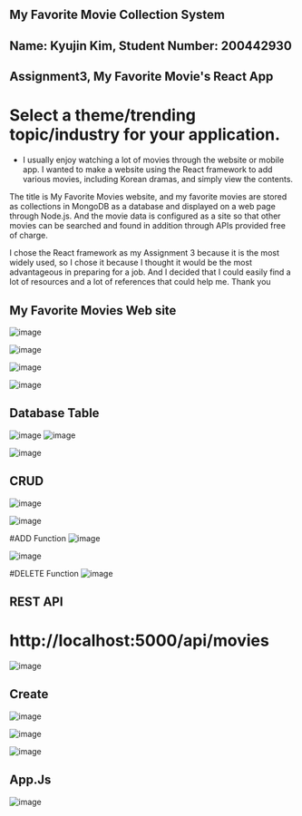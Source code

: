 ## My Favorite Movie Collection System

## Name: Kyujin Kim, Student Number: 200442930

## Assignment3, My Favorite Movie's React App 


# Select a theme/trending topic/industry for your application.
- I usually enjoy watching a lot of movies through the website or mobile app. I wanted to make a website using the React framework to add various movies, including Korean dramas, and simply view the contents.

The title is My Favorite Movies website, and my favorite movies are stored as collections in MongoDB as a database and displayed on a web page through Node.js.
And the movie data is configured as a site so that other movies can be searched and found in addition through APIs provided free of charge.

I chose the React framework as my Assignment 3 because it is the most widely used, so I chose it because I thought it would be the most advantageous in preparing for a job. And I decided that I could easily find a lot of resources and a lot of references that could help me.
Thank you

## My Favorite Movies Web site
![image](https://user-images.githubusercontent.com/104597854/181815125-818e3890-be7b-46ed-a366-d50f4438cc09.png)

![image](https://user-images.githubusercontent.com/104597854/181815242-d3f57792-99d0-4556-83fa-b9682402bed8.png)


![image](https://user-images.githubusercontent.com/104597854/181815363-0e223f69-790f-454e-9428-0f93b70deecc.png)

![image](https://user-images.githubusercontent.com/104597854/181815513-e3574476-a04f-4488-b973-76cb9af33653.png)

## Database Table
![image](https://user-images.githubusercontent.com/104597854/182200575-8671d97f-0c2f-4850-ab84-09741a8631f1.png)
![image](https://user-images.githubusercontent.com/104597854/182200679-92e537f4-a790-4c71-bd8d-7ac87b3cdf6d.png)

![image](https://user-images.githubusercontent.com/104597854/182006432-3616ec46-fb19-4176-ba13-25576ca73b80.png)

## CRUD
![image](https://user-images.githubusercontent.com/104597854/182201495-0f07a165-4b6c-4905-9ea1-9349d8be7044.png)

![image](https://user-images.githubusercontent.com/104597854/182499595-944d2662-9f96-4094-8073-90e8058eb196.png)

#ADD Function
![image](https://user-images.githubusercontent.com/104597854/182499742-9a0fcfb8-76a8-48cc-9f91-cec76c029670.png)

![image](https://user-images.githubusercontent.com/104597854/182201706-dff2eab4-1838-4be9-b676-f06a96f4bf74.png)

#DELETE Function
![image](https://user-images.githubusercontent.com/104597854/182499822-89afeddc-7343-4a07-9111-dcf0fe76a3ef.png)


## REST API
# http://localhost:5000/api/movies
![image](https://user-images.githubusercontent.com/104597854/182200894-08ca0a76-8912-442d-b4c6-07e18225c5d2.png)

## Create

![image](https://user-images.githubusercontent.com/104597854/182754990-71deb834-ee7a-4df0-ad9a-b9f0fcb7b421.png)


![image](https://user-images.githubusercontent.com/104597854/182755050-1322da83-5611-4ea8-908b-71f8a27c9cb1.png)


![image](https://user-images.githubusercontent.com/104597854/182755113-e41c265d-9e54-4e45-aea8-d57602077155.png)

## App.Js
![image](https://user-images.githubusercontent.com/104597854/182755283-9bfd2b84-dd25-4c08-bcb3-96ced665c6bf.png)
